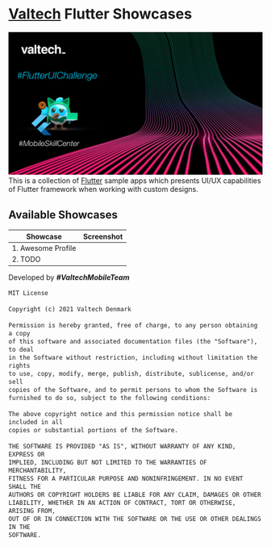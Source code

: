

# [Valtech](https://www.valtech.com/) Flutter Showcases

![Logo](https://github.com/ValtechDK/flutter-showcases/blob/729f702bf5dfafb1470b3997c063b34323b7e1ca/FlutterUiChallenge.png)
This is a collection of [Flutter](https://flutter.dev/) sample apps which presents UI/UX capabilities of Flutter framework when working with custom designs.

## Available Showcases

|Showcase  | Screenshot |
|--|--|
| 1. Awesome Profile |  |
| 2. TODO |  |


Developed by ***#ValtechMobileTeam***


```
MIT License

Copyright (c) 2021 Valtech Denmark

Permission is hereby granted, free of charge, to any person obtaining a copy
of this software and associated documentation files (the "Software"), to deal
in the Software without restriction, including without limitation the rights
to use, copy, modify, merge, publish, distribute, sublicense, and/or sell
copies of the Software, and to permit persons to whom the Software is
furnished to do so, subject to the following conditions:

The above copyright notice and this permission notice shall be included in all
copies or substantial portions of the Software.

THE SOFTWARE IS PROVIDED "AS IS", WITHOUT WARRANTY OF ANY KIND, EXPRESS OR
IMPLIED, INCLUDING BUT NOT LIMITED TO THE WARRANTIES OF MERCHANTABILITY,
FITNESS FOR A PARTICULAR PURPOSE AND NONINFRINGEMENT. IN NO EVENT SHALL THE
AUTHORS OR COPYRIGHT HOLDERS BE LIABLE FOR ANY CLAIM, DAMAGES OR OTHER
LIABILITY, WHETHER IN AN ACTION OF CONTRACT, TORT OR OTHERWISE, ARISING FROM,
OUT OF OR IN CONNECTION WITH THE SOFTWARE OR THE USE OR OTHER DEALINGS IN THE
SOFTWARE.

```
